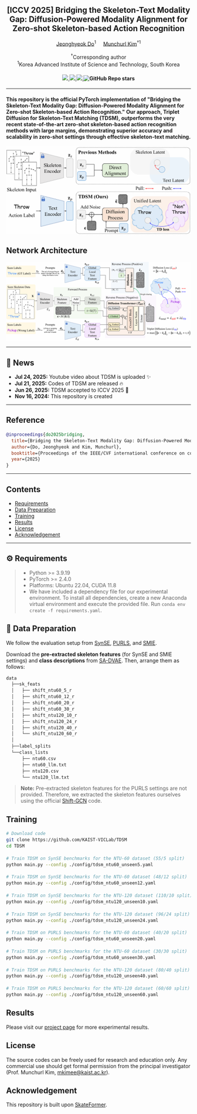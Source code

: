 <div align="center">
<h2>[ICCV 2025] Bridging the Skeleton-Text Modality Gap: Diffusion-Powered Modality Alignment for Zero-shot Skeleton-based Action Recognition</h2>

<div>    
    <a href='https://sites.google.com/view/jeonghyeokdo/' target='_blank'>Jeonghyeok Do</a><sup>1</sup>&nbsp&nbsp&nbsp&nbsp;
    <a href='https://www.viclab.kaist.ac.kr/' target='_blank'>Munchurl Kim</a><sup>†1</sup>
</div>
<br>
<div>
    <sup>†</sup>Corresponding author</span>
</div>
<div>
    <sup>1</sup>Korea Advanced Institute of Science and Technology, South Korea</span>
</div>

<div>
    <h4 align="center">
        <a href="https://kaist-viclab.github.io/TDSM_site/" target='_blank'>
        <img src="https://img.shields.io/badge/🏠-Project%20Page-blue">
        </a>
        <a href="https://[TDSM_site](../../../%EB%B0%95%EC%82%AC%205%ED%95%99%EB%85%84%20%EB%B4%84%ED%95%99%EA%B8%B0/site/kaist-viclab.github.io/TDSM_site)arxiv.org/abs/2411.10745" target='_blank'>
        <img src="https://img.shields.io/badge/arXiv-2411.10745-b31b1b.svg">
        </a>
        <a href="https://youtu.be/QD8Kbo6Eh1I" target='_blank'>
        <img src="https://img.shields.io/badge/Presentation-%23FF0000.svg?logo=YouTube&logoColor=white">
        </a>
        <img alt="GitHub Repo stars" src="https://img.shields.io/github/stars/KAIST-VICLab/TDSM">
    </h4>
</div>
</div>

---

<h4>
This repository is the official PyTorch implementation of "Bridging the Skeleton-Text Modality Gap: Diffusion-Powered Modality Alignment for Zero-shot Skeleton-based Action Recognition." Our approach, Triplet
 Diffusion for Skeleton-Text Matching (TDSM), outperforms the very recent state-of-the-art zero-shot skeleton-based action recognition methods with large margins, demonstrating superior accuracy and scalability in zero-shot settings through effective skeleton-text matching.
</h4>

![](assets/motiv.PNG)

## Network Architecture
![overall_structure](assets/framework.PNG)

---

## 📧 News
- **Jul 24, 2025:** Youtube video about TDSM is uploaded :sparkles:
- **Jul 21, 2025:** Codes of TDSM are released :fire:
- **Jun 26, 2025:** TDSM accepted to ICCV 2025 :tada:
- **Nov 16, 2024:** This repository is created

---
## Reference
```BibTeX
@inproceedings{do2025bridging,
  title={Bridging the Skeleton-Text Modality Gap: Diffusion-Powered Modality Alignment for Zero-shot Skeleton-based Action Recognition},
  author={Do, Jeonghyeok and Kim, Munchurl},
  booktitle={Proceedings of the IEEE/CVF international conference on computer vision},
  year={2025}
}
```
---

## Contents
- [Requirements](#requirements)
- [Data Preparation](#data-preparation)
- [Training](#training)
- [Results](#results)
- [License](#license)
- [Acknowledgement](#acknowledgement)

---

## ⚙️ Requirements
> - Python >= 3.9.19
> - PyTorch >= 2.4.0
> - Platforms: Ubuntu 22.04, CUDA 11.8
> - We have included a dependency file for our experimental environment. To install all dependencies, create a new Anaconda virtual environment and execute the provided file. Run `conda env create -f requirements.yaml`.

## 📁 Data Preparation

We follow the evaluation setup from [SynSE](https://github.com/skelemoa/synse-zsl), [PURLS](https://github.com/azzh1/PURLS), and [SMIE](https://github.com/YujieOuO/SMIE).

Download the **pre-extracted skeleton features** (for SynSE and SMIE settings) and **class descriptions** from [SA-DVAE](https://github.com/pha123661/SA-DVAE).
Then, arrange them as follows:

```bash
data
  ├──sk_feats
  │   ├── shift_ntu60_5_r
  │   ├── shift_ntu60_12_r
  │   ├── shift_ntu60_20_r
  │   ├── shift_ntu60_30_r
  │   ├── shift_ntu120_10_r
  │   ├── shift_ntu120_24_r
  │   ├── shift_ntu120_40_r
  │   └── shift_ntu120_60_r
  │
  ├──label_splits
  └──class_lists
      ├── ntu60.csv
      ├── ntu60_llm.txt
      ├── ntu120.csv
      └── ntu120_llm.txt
```
> **Note:** Pre-extracted skeleton features for the PURLS settings are not provided. Therefore, we extracted the skeleton features ourselves using the official [Shift-GCN](https://github.com/kchengiva/Shift-GCN) code.

## Training
```bash
# Download code
git clone https://github.com/KAIST-VICLab/TDSM
cd TDSM

# Train TDSM on SynSE benchmarks for the NTU-60 dataset (55/5 split)
python main.py --config ./config/tdsm_ntu60_unseen5.yaml

# Train TDSM on SynSE benchmarks for the NTU-60 dataset (48/12 split)
python main.py --config ./config/tdsm_ntu60_unseen12.yaml

# Train TDSM on SynSE benchmarks for the NTU-120 dataset (110/10 split)
python main.py --config ./config/tdsm_ntu120_unseen10.yaml

# Train TDSM on SynSE benchmarks for the NTU-120 dataset (96/24 split)
python main.py --config ./config/tdsm_ntu120_unseen24.yaml

# Train TDSM on PURLS benchmarks for the NTU-60 dataset (40/20 split)
python main.py --config ./config/tdsm_ntu60_unseen20.yaml

# Train TDSM on PURLS benchmarks for the NTU-60 dataset (30/30 split)
python main.py --config ./config/tdsm_ntu60_unseen30.yaml

# Train TDSM on PURLS benchmarks for the NTU-120 dataset (80/40 split)
python main.py --config ./config/tdsm_ntu120_unseen40.yaml

# Train TDSM on PURLS benchmarks for the NTU-120 dataset (60/60 split)
python main.py --config ./config/tdsm_ntu120_unseen60.yaml
```

## Results
Please visit our [project page](https://kaist-viclab.github.io/TDSM_site/) for more experimental results.

## License
The source codes can be freely used for research and education only. Any commercial use should get formal permission from the principal investigator (Prof. Munchurl Kim, mkimee@kaist.ac.kr).

## Acknowledgement
This repository is built upon [SkateFormer](https://github.com/KAIST-VICLab/SkateFormer).